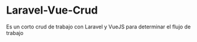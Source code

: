 # Laravel-Vue-Crud
Es un corto crud de trabajo con Laravel  y VueJS para determinar el flujo de trabajo

